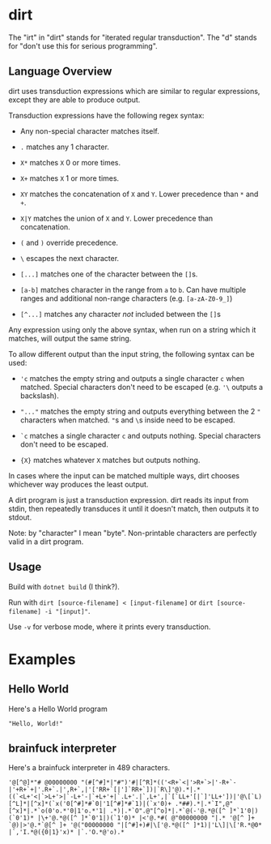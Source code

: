 # dirt

The "irt" in "dirt" stands for "iterated regular transduction". The "d" stands for "don't use this for serious programming".

Language Overview
-----------------

dirt uses transduction expressions which are similar to regular expressions, except they are able to produce output.

Transduction expressions have the following regex syntax:

- Any non-special character matches itself.

- `.` matches any 1 character.

- `X*` matches `X` 0 or more times.

- `X+` matches `X` 1 or more times.

- `XY` matches the concatenation of `X` and `Y`. Lower precedence than `*` and `+`.

- `X|Y` matches the union of `X` and `Y`. Lower precedence than concatenation.

- `(` and `)` override precedence.

- `\` escapes the next character.

- `[...]` matches one of the character between the `[]`s.

- `[a-b]` matches character in the range from `a` to `b`. Can have multiple ranges and additional non-range characters (e.g. `[a-zA-Z0-9_]`)

- `[^...]` matches any character *not* included between the `[]`s

Any expression using only the above syntax, when run on a string which it matches, will output the same string.

To allow different output than the input string, the following syntax can be used:

- `'c` matches the empty string and outputs a single character `c` when matched. Special characters don't need to be escaped (e.g. `'\` outputs a backslash).

- `"..."` matches the empty string and outputs everything between the 2 `"` characters when matched. `"`s and `\`s inside need to be escaped.

- `` `c `` matches a single character `c` and outputs nothing. Special characters don't need to be escaped.

- `{X}` matches whatever `X` matches but outputs nothing.

In cases where the input can be matched multiple ways, dirt chooses whichever way produces the least output.

A dirt program is just a transduction expression. dirt reads its input from stdin, then repeatedly transduces it until it doesn't match, then outputs it to stdout.

Note: by "character" I mean "byte". Non-printable characters are perfectly valid in a dirt program.

Usage
-----

Build with `dotnet build` (I think?).

Run with `dirt [source-filename] < [input-filename]` or `dirt [source-filename] -i "[input]"`.

Use `-v` for verbose mode, where it prints every transduction.

# Examples

Hello World
-----------

Here's a Hello World program

    "Hello, World!"


brainfuck interpreter
---------------------

Here's a brainfuck interpreter in 489 characters.

    '@[^@]*"# @00000000 "(#[^#]*|"#")'#|[^R]*(('<R+`<|'>R+`>|'-R+`-|'+R+`+|'.R+`.|',R+`,|'['RR+`[|']`RR+`])|`R\]'@).*|.*((`<L+'<|`>L+'>|`-L+'-|`+L+'+|`.L+'.|`,L+',|`[`LL+'[|`]'LL+'])|'@\[`L)[^L]*|[^x]*(`x('0[^#]*#`0|'1[^#]*#`1)|(`x'0)+ .*##).*|.*`I",@"[^x]*|.*`o(0'o.*'0|1'o.*'1| .*)|.*`O".@"[^o]*|.*`@(-'@.*@([^ ]*`1'0|)(`0'1)* |\+'@.*@([^ ]*`0'1|)(`1'0)* |<'@.*#( @"00000000 "|.* '@[^ ]+ `@)|>'@.*`@[^ ]+ '@("00000000 "|[^#]+)#|\['@.*@([^ ]*1)|'L\]|\['R.*@0* |`,'I.*@({0|1}'x)* |`.'O.*@'o).*